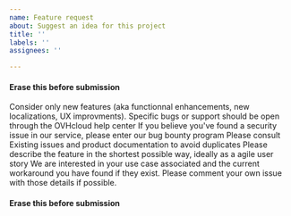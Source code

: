 ```yaml
---
name: Feature request
about: Suggest an idea for this project
title: ''
labels: ''
assignees: ''

---
```


#### Erase this before submission ####
Consider only new features (aka functionnal enhancements, new localizations, UX improvments). Specific bugs or support should be open through the OVHcloud help center
If you believe you've found a security issue in our service, please enter our bug bounty program
Please consult Existing issues and product documentation to avoid duplicates
Please describe the feature in the shortest possible way, ideally as a agile user story
We are interested in your use case associated and the current workaround you have found if they exist. Please comment your own issue with those details if possible.
#### Erase this before submission ####
